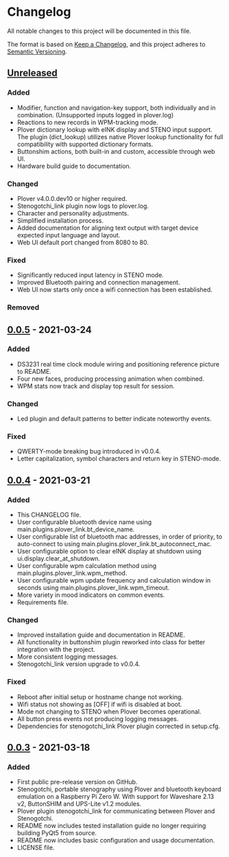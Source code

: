 # Changelog
All notable changes to this project will be documented in this file.

The format is based on [Keep a Changelog](https://keepachangelog.com/en/1.0.0/),
and this project adheres to [Semantic Versioning](https://semver.org/spec/v2.0.0.html).

## [Unreleased]
### Added
- Modifier, function and navigation-key support, both individually and in combination. (Unsupported inputs logged in plover.log)
- Reactions to new records in WPM-tracking mode.
- Plover dictionary lookup with eINK display and STENO input support. The plugin (dict_lookup) utilizes native Plover lookup functionality for full compatibility with supported dictionary formats.
- Buttonshim actions, both built-in and custom, accessible through web UI.
- Hardware build guide to documentation.

### Changed
- Plover v4.0.0.dev10 or higher required.
- Stenogotchi_link plugin now logs to plover.log.
- Character and personality adjustments.
- Simplified installation process.
- Added documentation for aligning text output with target device expected input language and layout.
- Web UI default port changed from 8080 to 80.

### Fixed
- Significantly reduced input latency in STENO mode.
- Improved Bluetooth pairing and connection management.
- Web UI now starts only once a wifi connection has been established.

### Removed

## [0.0.5] - 2021-03-24
### Added
- DS3231 real time clock module wiring and positioning reference picture to README.
- Four new faces, producing processing animation when combined.
- WPM stats now track and display top result for session.

### Changed
- Led plugin and default patterns to better indicate noteworthy events.

### Fixed
- QWERTY-mode breaking bug introduced in v0.0.4.
- Letter capitalization, symbol characters and return key in STENO-mode.

## [0.0.4] - 2021-03-21
### Added
- This CHANGELOG file.
- User configurable bluetooth device name using main.plugins.plover_link.bt_device_name.
- User configurable list of bluetooth mac addresses, in order of priority, to auto-connect to using main.plugins.plover_link.bt_autoconnect_mac.
- User configurable option to clear eINK display at shutdown using ui.display.clear_at_shutdown.
- User configurable wpm calculation method using main.plugins.plover_link.wpm_method.
- User configurable wpm update frequency and calculation window in seconds using main.plugins.plover_link.wpm_timeout.
- More variety in mood indicators on common events.
- Requirements file.

### Changed
- Improved installation guide and documentation in README.
- All functionality in buttonshim plugin reworked into class for better integration with the project.
- More consistent logging messages.
- Stenogotchi_link version upgrade to v0.0.4.

### Fixed
- Reboot after initial setup or hostname change not working.
- Wifi status not showing as [OFF] if wifi is disabled at boot.
- Mode not changing to STENO when Plover becomes operational.
- All button press events not producing logging messages.
- Dependencies for stenogotchi_link Plover plugin corrected in setup.cfg.

## [0.0.3] - 2021-03-18
### Added
- First public pre-release version on GitHub.
- Stenogotchi, portable stenography using Plover and bluetooth keyboard emulation on a Raspberry Pi Zero W. With support for Waveshare 2.13 v2, ButtonSHIM and UPS-Lite v1.2 modules.
- Plover plugin stenogotchi_link for communicating between Plover and Stenogotchi.
- README now includes tested installation guide no longer requiring building PyQt5 from source.
- README now includes basic configuration and usage documentation.
- LICENSE file.

[Unreleased]: https://github.com/Anodynous/stenogotchi/compare/v0.0.5...dev
[0.0.5]: https://github.com/Anodynous/stenogotchi/compare/v0.0.4...v0.0.5
[0.0.4]: https://github.com/Anodynous/stenogotchi/compare/v0.0.3...v0.0.4
[0.0.3]: https://github.com/Anodynous/stenogotchi/releases/tag/v0.0.3